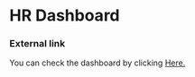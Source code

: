 # HR Dashboard 

### External link
You can check the dashboard by clicking  [Here.](https://prod-uk-a.online.tableau.com/t/yasseralmubaddil/views/HR/Dashboard1)

